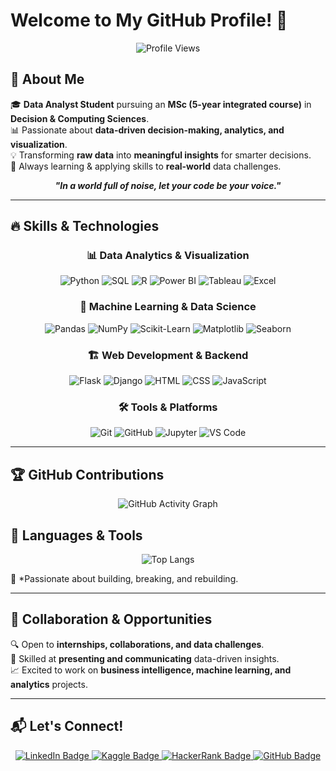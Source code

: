 # Welcome to My GitHub Profile! 👋

<p align="center">
  <img src="https://komarev.com/ghpvc/?username=KhaleefZ&label=Profile%20views&color=0e75b6&style=flat" alt="Profile Views" />
</p>

## 🚀 About Me  

🎓 **Data Analyst Student** pursuing an **MSc (5-year integrated course)** in **Decision & Computing Sciences**.  
📊 Passionate about **data-driven decision-making, analytics, and visualization**.  
💡 Transforming **raw data** into **meaningful insights** for smarter decisions.  
🌟 Always learning & applying skills to **real-world** data challenges.  



<p align="center">
  <strong><em>"In a world full of noise, let your code be your voice."</em></strong>
</p>

---

## 🔥 Skills & Technologies  

<div align="center">
  
### 📊 Data Analytics & Visualization  
![Python](https://img.shields.io/badge/-Python-3776AB?style=for-the-badge&logo=python&logoColor=white)
![SQL](https://img.shields.io/badge/-SQL-4479A1?style=for-the-badge&logo=postgresql&logoColor=white)
![R](https://img.shields.io/badge/-R-276DC3?style=for-the-badge&logo=r&logoColor=white)
![Power BI](https://img.shields.io/badge/-PowerBI-F2C811?style=for-the-badge&logo=powerbi&logoColor=black)
![Tableau](https://img.shields.io/badge/-Tableau-E97627?style=for-the-badge&logo=tableau&logoColor=white)
![Excel](https://img.shields.io/badge/-Excel-217346?style=for-the-badge&logo=microsoft-excel&logoColor=white)

### 🔬 Machine Learning & Data Science  
![Pandas](https://img.shields.io/badge/-Pandas-150458?style=for-the-badge&logo=pandas&logoColor=white)
![NumPy](https://img.shields.io/badge/-NumPy-013243?style=for-the-badge&logo=numpy&logoColor=white)
![Scikit-Learn](https://img.shields.io/badge/-Scikit_Learn-F7931E?style=for-the-badge&logo=scikit-learn&logoColor=white)
![Matplotlib](https://img.shields.io/badge/-Matplotlib-3776AB?style=for-the-badge&logo=matplotlib&logoColor=white)
![Seaborn](https://img.shields.io/badge/-Seaborn-3776AB?style=for-the-badge&logo=seaborn&logoColor=white)

### 🏗️ Web Development & Backend  
![Flask](https://img.shields.io/badge/-Flask-000000?style=for-the-badge&logo=flask&logoColor=white)
![Django](https://img.shields.io/badge/-Django-092E20?style=for-the-badge&logo=django&logoColor=white)
![HTML](https://img.shields.io/badge/-HTML-E34F26?style=for-the-badge&logo=html5&logoColor=white)
![CSS](https://img.shields.io/badge/-CSS-1572B6?style=for-the-badge&logo=css3&logoColor=white)
![JavaScript](https://img.shields.io/badge/-JavaScript-F7DF1E?style=for-the-badge&logo=javascript&logoColor=black)

### 🛠️ Tools & Platforms  
![Git](https://img.shields.io/badge/-Git-F05032?style=for-the-badge&logo=git&logoColor=white)
![GitHub](https://img.shields.io/badge/-GitHub-181717?style=for-the-badge&logo=github&logoColor=white)
![Jupyter](https://img.shields.io/badge/-Jupyter-F37626?style=for-the-badge&logo=jupyter&logoColor=white)
![VS Code](https://img.shields.io/badge/-VS_Code-007ACC?style=for-the-badge&logo=visual-studio-code&logoColor=white)

</div>

---

## 🏆 GitHub Contributions  

<p align="center">
  <img src="https://github-readme-activity-graph.vercel.app/graph?username=KhaleefZ&theme=radical" alt="GitHub Activity Graph" />
</p>

## 🚀 Languages & Tools

<p align="center">
  <img src="https://github-readme-stats.vercel.app/api/top-langs/?username=KhaleefZ&layout=compact&theme=tokyonight&langs_count=8&size_weight=0&count_weight=1" alt="Top Langs" />
</p>




🌟 *Passionate about building, breaking, and rebuilding. 

---


## 💼 Collaboration & Opportunities  

🔍 Open to **internships, collaborations, and data challenges**.  
📢 Skilled at **presenting and communicating** data-driven insights.  
📈 Excited to work on **business intelligence, machine learning, and analytics** projects.  

---

## 📬 Let's Connect!  

<p align="center">
  <a href="https://www.linkedin.com/in/khaleef-z" target="_blank" rel="noopener noreferrer">
    <img src="https://img.shields.io/badge/LinkedIn-0077B5?style=for-the-badge&logo=linkedin&logoColor=white" alt="LinkedIn Badge"/>
  </a>
  <a href="https://www.kaggle.com/zkhaleef" target="_blank" rel="noopener noreferrer">
    <img src="https://img.shields.io/badge/Kaggle-20BEFF?style=for-the-badge&logo=kaggle&logoColor=white" alt="Kaggle Badge"/>
  </a>
  <a href="https://www.hackerrank.com/h71762133026" target="_blank" rel="noopener noreferrer">
    <img src="https://img.shields.io/badge/HackerRank-2EC866?style=for-the-badge&logo=hackerrank&logoColor=white" alt="HackerRank Badge"/>
  </a>
  <a href="https://github.com/zkhaleef" target="_blank" rel="noopener noreferrer">
    <img src="https://img.shields.io/badge/GitHub-181717?style=for-the-badge&logo=github&logoColor=white" alt="GitHub Badge"/>
  </a>
</p>



